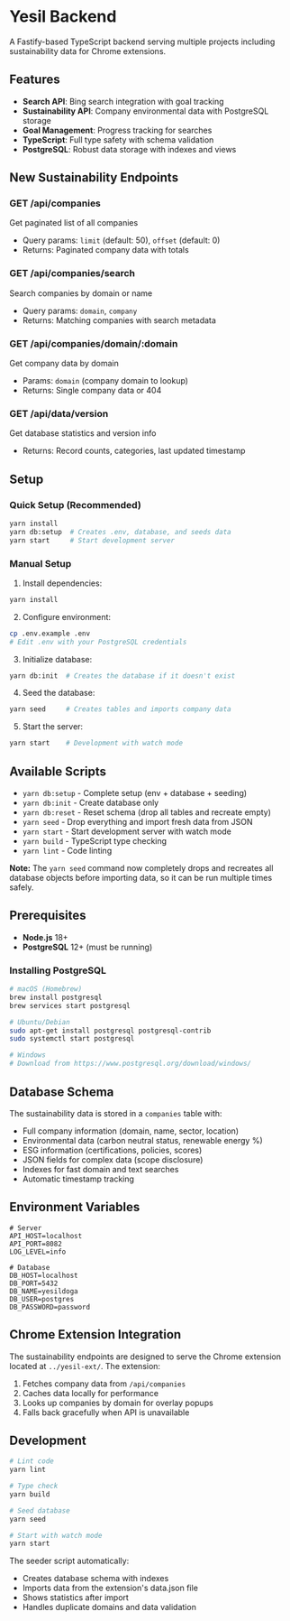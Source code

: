# Yesil Backend

A Fastify-based TypeScript backend serving multiple projects including sustainability data for Chrome extensions.

## Features

- **Search API**: Bing search integration with goal tracking
- **Sustainability API**: Company environmental data with PostgreSQL storage
- **Goal Management**: Progress tracking for searches
- **TypeScript**: Full type safety with schema validation
- **PostgreSQL**: Robust data storage with indexes and views

## New Sustainability Endpoints

### GET /api/companies
Get paginated list of all companies
- Query params: `limit` (default: 50), `offset` (default: 0)
- Returns: Paginated company data with totals

### GET /api/companies/search
Search companies by domain or name
- Query params: `domain`, `company`
- Returns: Matching companies with search metadata

### GET /api/companies/domain/:domain
Get company data by domain
- Params: `domain` (company domain to lookup)
- Returns: Single company data or 404

### GET /api/data/version
Get database statistics and version info
- Returns: Record counts, categories, last updated timestamp

## Setup

### Quick Setup (Recommended)
```bash
yarn install
yarn db:setup  # Creates .env, database, and seeds data
yarn start     # Start development server
```

### Manual Setup
1. Install dependencies:
```bash
yarn install
```

2. Configure environment:
```bash
cp .env.example .env
# Edit .env with your PostgreSQL credentials
```

3. Initialize database:
```bash
yarn db:init  # Creates the database if it doesn't exist
```

4. Seed the database:
```bash
yarn seed     # Creates tables and imports company data
```

5. Start the server:
```bash
yarn start    # Development with watch mode
```

## Available Scripts

- `yarn db:setup` - Complete setup (env + database + seeding)
- `yarn db:init` - Create database only
- `yarn db:reset` - Reset schema (drop all tables and recreate empty)
- `yarn seed` - Drop everything and import fresh data from JSON
- `yarn start` - Start development server with watch mode
- `yarn build` - TypeScript type checking
- `yarn lint` - Code linting

**Note:** The `yarn seed` command now completely drops and recreates all database objects before importing data, so it can be run multiple times safely.

## Prerequisites

- **Node.js** 18+ 
- **PostgreSQL** 12+ (must be running)

### Installing PostgreSQL
```bash
# macOS (Homebrew)
brew install postgresql
brew services start postgresql

# Ubuntu/Debian
sudo apt-get install postgresql postgresql-contrib
sudo systemctl start postgresql

# Windows
# Download from https://www.postgresql.org/download/windows/
```

## Database Schema

The sustainability data is stored in a `companies` table with:
- Full company information (domain, name, sector, location)
- Environmental data (carbon neutral status, renewable energy %)
- ESG information (certifications, policies, scores)
- JSON fields for complex data (scope disclosure)
- Indexes for fast domain and text searches
- Automatic timestamp tracking

## Environment Variables

```env
# Server
API_HOST=localhost
API_PORT=8082
LOG_LEVEL=info

# Database
DB_HOST=localhost
DB_PORT=5432
DB_NAME=yesildoga
DB_USER=postgres
DB_PASSWORD=password
```

## Chrome Extension Integration

The sustainability endpoints are designed to serve the Chrome extension located at `../yesil-ext/`. The extension:

1. Fetches company data from `/api/companies`
2. Caches data locally for performance
3. Looks up companies by domain for overlay popups
4. Falls back gracefully when API is unavailable

## Development

```bash
# Lint code
yarn lint

# Type check
yarn build

# Seed database
yarn seed

# Start with watch mode
yarn start
```

The seeder script automatically:
- Creates database schema with indexes
- Imports data from the extension's data.json file
- Shows statistics after import
- Handles duplicate domains and data validation